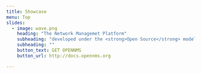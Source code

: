 ```yaml
---
title: Showcase
menu: Top
slides:
  - image: wave.png
    heading: "The Network Managemet Platform"
    subheading: "developed under the <strong>Open Source</strong> model"
    subheading: ""
    button_text: GET OPENNMS
    button_url: http://docs.opennms.org

---
```




